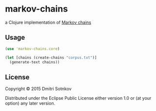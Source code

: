 # markov-chains

a Clojure implementation of [Markov chains](https://en.wikipedia.org/wiki/Markov_chain)

## Usage

```clojure
(use 'markov-chains.core)

(let [chains (create-chains "corpus.txt")]
  (generate-text chains))
```

## License

Copyright © 2015 Dmitri Sotnkov

Distributed under the Eclipse Public License either version 1.0 or (at
your option) any later version.
